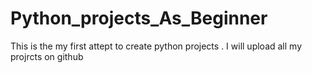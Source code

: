 # Python_projects_As_Beginner
This is the my first attept to create python projects . I will upload all my projrcts on github
